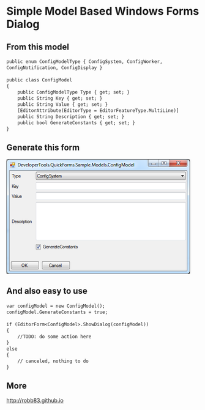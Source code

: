 ﻿# Simple Model Based Windows Forms Dialog

## From this model

    public enum ConfigModelType { ConfigSystem, ConfigWorker, ConfigNotification, ConfigDisplay }

    public class ConfigModel
    {
        public ConfigModelType Type { get; set; }
        public String Key { get; set; }
        public String Value { get; set; }
        [EditorAttribute(EditorType = EditorFeatureType.MultiLine)]
        public String Description { get; set; }
        public bool GenerateConstants { get; set; }
    }

## Generate this form

![Quick Form Result](quick_form.png)

## And also easy to use

    var configModel = new ConfigModel();
    configModel.GenerateConstants = true;

    if (EditorForm<ConfigModel>.ShowDialog(configModel))
    {
        //TODO: do some action here
    }
    else
    {
        // canceled, nothing to do
    }

## More
<http://robb83.github.io>